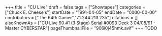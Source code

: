 +++
title = "CU Live"
draft = false
tags = ["Showtapes"]
categories = ["Chuck E. Cheese's"]
startDate = "1991-04-05"
endDate = "0000-00-00"
contributors = ["The 64th Gamer","71.244.213.235"]
citations = []
alsoKnownAs = ["CU Live 90 #1 (3 Stage) Serial #0093 Deck 3 04/05/91 - Master CYBERSTAR"]
pageThumbnailFile = "906i0j45hmk.avif"
+++
TODO
